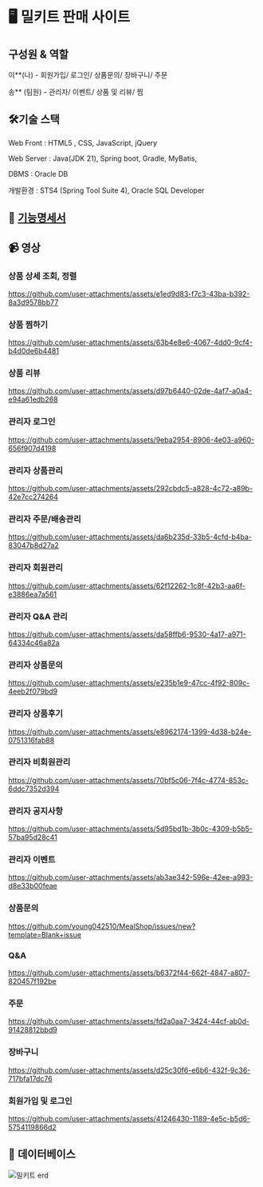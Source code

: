 # 🖥️ 밀키트 판매 사이트

## 구성원 & 역할


이**(나) - 회원가입/ 로그인/ 상품문의/ 장바구니/ 주문 

송** (팀원) - 관리자/ 이벤트/ 상품 및 리뷰/ 찜


## 🛠기술 스택


Web Front : HTML5 , CSS, JavaScript, jQuery

Web Server : Java(JDK 21), Spring boot, Gradle, MyBatis,

DBMS : Oracle DB

개발환경 : STS4 (Spring Tool Suite 4), Oracle SQL Developer


## 📖 [기능명세서](https://github.com/young042510/MealShop/wiki/%EA%B8%B0%EB%8A%A5%EB%AA%85%EC%84%B8)

## 📹 영상

### 상품 상세 조회, 정렬

https://github.com/user-attachments/assets/e1ed9d83-f7c3-43ba-b392-8a3d9578bb77

### 상품 찜하기

https://github.com/user-attachments/assets/63b4e8e6-4067-4dd0-9cf4-b4d0de6b4481

### 상품 리뷰

https://github.com/user-attachments/assets/d97b6440-02de-4af7-a0a4-e94a61edb268

### 관리자 로그인

https://github.com/user-attachments/assets/9eba2954-8906-4e03-a960-656f907d4198

### 관리자 상품관리

https://github.com/user-attachments/assets/292cbdc5-a828-4c72-a89b-42e7cc274264

### 관리자 주문/배송관리

https://github.com/user-attachments/assets/da6b235d-33b5-4cfd-b4ba-83047b8d27a2

### 관리자 회원관리

https://github.com/user-attachments/assets/62f12262-1c8f-42b3-aa6f-e3886ea7a561

### 관리자 Q&A 관리

https://github.com/user-attachments/assets/da58ffb6-9530-4a17-a971-64334c46a82a

### 관리자 상품문의

https://github.com/user-attachments/assets/e235b1e9-47cc-4f92-809c-4eeb2f079bd9

### 관리자 상품후기

https://github.com/user-attachments/assets/e8962174-1399-4d38-b24e-0751316fab88

### 관리자 비회원관리

https://github.com/user-attachments/assets/70bf5c06-7f4c-4774-853c-6ddc7352d394

### 관리자 공지사항

https://github.com/user-attachments/assets/5d95bd1b-3b0c-4309-b5b5-57ba95d28c41

### 관리자 이벤트

https://github.com/user-attachments/assets/ab3ae342-596e-42ee-a993-d8e33b00feae


### 상품문의


https://github.com/young042510/MealShop/issues/new?template=Blank+issue


### Q&A

https://github.com/user-attachments/assets/b6372f44-662f-4847-a807-820457f192be

### 주문

https://github.com/user-attachments/assets/fd2a0aa7-3424-44cf-ab0d-91428812bbd9

### 장바구니

https://github.com/user-attachments/assets/d25c30f6-e6b6-432f-9c36-717bfa17dc76

### 회원가입 및 로그인

https://github.com/user-attachments/assets/41246430-1189-4e5c-b5d6-5754119866d2

## 📜 데이터베이스
![밀키트 erd](https://github.com/user-attachments/assets/433f728d-7cce-4ca2-bc30-bdb93636389a)

